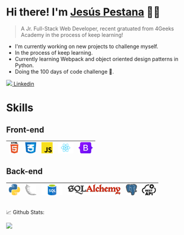 # Hi there! I'm [Jesús Pestana](http://github.com/jesuspestana01) 🙋‍♂️

 > A Jr. Full-Stack Web Developer, recent gratuated from 4Geeks Academy
 > in the process of keep learning!

- I'm currently working on new projects to challenge myself.
- In the process of keep learning.
- Currently learning Webpack and object oriented design patterns in Python.
- Doing the 100 days of code challenge 🦾.


[<img height ="15em" src="https://play-lh.googleusercontent.com/kMofEFLjobZy_bCuaiDogzBcUT-dz3BBbOrIEjJ-hqOabjK8ieuevGe6wlTD15QzOqw"> Linkedin</img>](https://www.linkedin.com/in/jpestana01/)

# Skills

## Front-end


|<img height="30em" src="svg\img\html5.png"/>|<img height="30em" src="svg\img\css.png"/>|<img height="30em" src="svg\img\javascript.png"/>|<img height="30em" src="svg\img\react.png"/>|<img height="30em" src="svg\img\bootstrap.png"/>
|--------|--------|--------|--------|--------|


## Back-end


|<img height="30em" src="svg\img\python.png"/>|<img height="30em" src="svg\img\flask.png"/>|<img height="30em" src="svg\img\sql-logo.png"/>|<img height="30em" src="svg\img\sqlalchemy.png"/>|<img height="30em" src="svg\img\postgresql_logo.png"/>|<img height="30em" src="svg\img\restapi.png"/>
|--------|--------|--------|--------|--------|--------|


##

📈 Github Stats:

<img height="180em" src="https://github-readme-stats.vercel.app/api?username=Jesuspestana01&show_icons=true&hide_border=true&&count_private=true&include_all_commits=true" />
